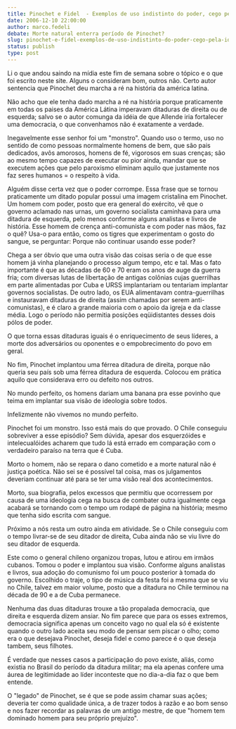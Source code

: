 ```yaml
---
title: Pinochet e Fidel  - Exemplos de uso indistinto do poder, cego pela ideologia
date: 2006-12-10 22:00:00
author: marco.fedeli
debate: Morte natural enterra período de Pinochet?
slug: pinochet-e-fidel-exemplos-de-uso-indistinto-do-poder-cego-pela-ideologia
status: publish 
type: post
---
```


  

Li o que andou saindo na mídia este fim de semana sobre o tópico e o que foi escrito neste site. Alguns o consideram bom, outros não. Certo autor sentencia que Pinochet deu marcha a ré na história da américa latina.   

  

Não acho que ele tenha dado marcha a ré na história porque praticamente em todas os paises da América Látina imperavam ditaduras de direita ou de esquerda; salvo se o autor comunga da idéia de que Allende iria fortalecer uma democracia, o que convenhamos não é exatamente a verdade.  

  

Inegavelmente esse senhor foi um "monstro". Quando uso o termo, uso no sentido de como pessoas normalmente homens de bem, que são pais dedicados, avôs amorosos, homens de fé, vigorosos em suas crenças; são ao mesmo tempo capazes de executar ou pior ainda, mandar que se executem ações que pelo paroxismo eliminam aquilo que justamente nos faz seres humanos = o respeito à vida.  

  

Alguém disse certa vez que o poder corrompe. Essa frase que se tornou praticamente um ditado popular possui uma imagem cristalina em Pinochet. Um homem com poder, posto que era general do exército, vê que o governo aclamado nas urnas, um governo socialista caminhava para uma ditadura de esquerda, pelo menos conforme alguns analistas e livros de história. Esse homem de crença anti-comunista e com poder nas mãos, faz o quê? Usa-o para então, como os tigres que experimentam o gosto do sangue, se perguntar: Porque não continuar usando esse poder?  

  

Chega a ser óbvio que uma outra visão das coisas seria o de que esse homem já vinha planejando o processo algum tempo, etc e tal. Mas o fato importante é que as décadas de 60 e 70 eram os anos de auge da guerra fria; com diversas lutas de libertação de antigas colônias cujas guerrilhas em parte alimentadas por Cuba e URSS implantariam ou tentariam implantar governos socialistas. De outro lado, os EUA alimentavam contra-guerrilhas e instauravam ditaduras de direita (assim chamadas por serem anti-comunistas), e é claro a grande maioria com o apoio da igreja e da classe média. Logo o período não permitia posições eqüidistantes desses dois pólos de poder.  

  

O que torna essas ditaduras iguais é o enriquecimento de seus líderes, a morte dos adversários ou oponentes e o empobrecimento do povo em geral.  

  

No fim, Pinochet implantou uma férrea ditadura de direita, porque não queria seu país sob uma férrea ditadura de esquerda. Colocou em prática aquilo que considerava erro ou defeito nos outros.  

  

No mundo perfeito, os homens dariam uma banana pra esse povinho que teima em implantar sua visão de ideologia sobre todos.   

  

Infelizmente não vivemos no mundo perfeito.   

  

Pinochet foi um monstro. Isso está mais do que provado. O Chile conseguiu sobreviver a esse episódio? Sem dúvida, apesar dos esquerzóides e intelecualóides acharem que tudo lá está errado em comparação com o verdadeiro paraíso na terra que é Cuba.  

  

Morto o homem, não se repara o dano cometido e a morte natural não é justiça poética. Não sei se é possível tal coisa, mas os julgamentos deveriam continuar até para se ter uma visão real dos acontecimentos.  

  

Morto, sua biografia, pelos excessos que permitiu que ocorressem por causa de uma ideologia cega na busca de combater outra igualmente cega acabará se tornando com o tempo um rodapé de página na história; mesmo que tenha sido escrita com sangue.  

  

Próximo a nós resta um outro ainda em atividade. Se o Chile conseguiu com o tempo livrar-se de seu ditador de direita, Cuba ainda não se viu livre do seu ditador de esquerda.  

  

Este como o general chileno organizou tropas, lutou e atirou em irmãos cubanos. Tomou o poder e implantou sua visão. Conforme alguns analistas e livros, sua adoção do comunismo foi um pouco posterior à tomada do governo. Escolhido o traje, o tipo de música da festa foi a mesma que se viu no Chile, talvez em maior volume, posto que a ditadura no Chile terminou na década de 90 e a de Cuba permanece.  

  

Nenhuma das duas ditaduras trouxe a tão propalada democracia, que direita e esquerda dizem ansiar. No fim parece que para os esses extremos, democracia significa apenas um conceito vago no qual ela só é existente quando o outro lado aceita seu modo de pensar sem piscar o olho; como era o que desejava Pinochet, deseja fidel e como parece é o que deseja tambem, seus filhotes.   

  

É verdade que nesses casos a participação do povo existe, aliás, como existia no Brasil do período da ditadura militar; ma ela apenas confere uma áurea de legitimidade ao líder inconteste que no dia-a-dia faz o que bem entende.  

  

O "legado" de Pinochet, se é que se pode assim chamar suas ações; deveria ter como qualidade única, a de trazer todos à razão e ao bom senso e nos fazer recordar as palavras de um antigo mestre, de que "homem tem dominado homem para seu próprio prejuízo".  

